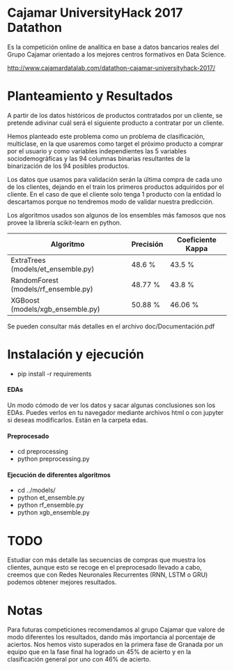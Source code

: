 # Cajamar UniversityHack 2017 Datathon

Es la competición online de analítica en base a datos bancarios reales del Grupo Cajamar orientado a los mejores centros formativos en Data Science.

http://www.cajamardatalab.com/datathon-cajamar-universityhack-2017/

# Planteamiento y Resultados

A partir de los datos históricos de productos contratados por un cliente, se pretende adivinar cuál será el siguiente producto a contratar por un cliente.

Hemos planteado este problema como un problema de clasificación, multiclase, en la que usaremos como target el próximo producto a comprar por el usuario y como variables independientes las 5 variables sociodemográficas y las 94 columnas binarias resultantes de la binarización de los 94 posibles productos.

Los datos que usamos para validación serán la última compra de cada uno de los clientes, dejando en el train los primeros productos adquiridos por el cliente. En el caso de que el cliente solo tenga 1 producto con la entidad lo descartamos porque no tendremos modo de validar nuestra predicción.

Los algoritmos usados son algunos de los ensembles más famosos que nos provee la librería scikit-learn en python.

| Algoritmo | Precisión | Coeficiente Kappa |
| --------- | --------- | ----------------- |
| ExtraTrees (models/et_ensemble.py) | 48.6 % | 43.5 % |
| RandomForest (models/rf_ensemble.py) | 48.77 % | 43.8 % |
| XGBoost (models/xgb_ensemble.py) | 50.88 % | 46.06 % |

Se pueden consultar más detalles en el archivo doc/Documentación.pdf

# Instalación y ejecución

- pip install -r requirements

#### EDAs

Un modo cómodo de ver los datos y sacar algunas conclusiones son los EDAs. Puedes verlos en tu navegador mediante archivos html o con jupyter si deseas modificarlos. Están en la carpeta edas.

#### Preprocesado

- cd preprocessing
- python preprocessing.py

#### Ejecución de diferentes algoritmos

- cd ../models/
- python et_ensemble.py
- python rf_ensemble.py
- python xgb_ensemble.py

# TODO

Estudiar con más detalle las secuencias de compras que muestra los clientes, aunque esto se recoge en el preprocesado llevado a cabo, creemos que con Redes Neuronales Recurrentes (RNN, LSTM o GRU) podemos obtener mejores resultados.

# Notas

Para futuras competiciones recomendamos al grupo Cajamar que valore de modo diferentes los resultados, dando más importancia al porcentaje de aciertos. Nos hemos visto superados en la primera fase de Granada por un equipo que en la fase final ha logrado un 45% de acierto y en la clasificación general por uno con 46% de acierto.
